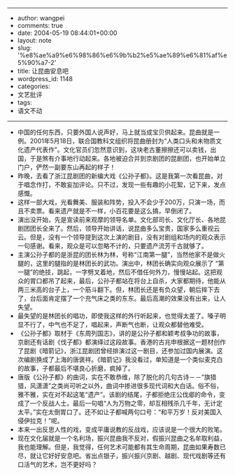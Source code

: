 - --
- author: wangpei
- comments: true
- date: 2004-05-19 08:44:01+00:00
- layout: note
- slug: '%e8%ae%a9%e6%98%86%e6%9b%b2%e5%ae%89%e6%81%af%e5%90%a7-2'
- title: 让昆曲安息吧
- wordpress_id: 1148
- categories:
- 文艺批评
- tags:
- 语文不动
- --
- 中国的任何东西，只要外国人说声好，马上就当成宝贝供起来。昆曲就是一例。2001年5月18日，联合国教科文组织将昆曲册封为“人类口头和未物质文化遗产代表作”。文化官员们忽然意识到，这块老古董擦擦还可以卖钱，出国，于是煞有介事地行动起来。各地被迫合并到京剧团的昆剧团，也开始单立门户，俨然一副要东山再起的样子！
- 昨晚，去看了浙江昆剧团的新编大戏《公孙子都》。这是我第一次看昆曲，对于唱念作打，不敢妄加评论。只不过，发现一些有趣的小花絮，记下来，发点感慨。
- 这样一部大戏，光看舞美、服装和阵势，投入不会少于200万，只演一场，而且不卖票。看来遗产就是不一样，小百花要是这么搞，早倒闭了。
- 演出没开始，先是宣读前来观摩的领导名单。文化部司长、文化厅长、各地昆剧团团长全来了。然后，领导开始讲话，说昆曲多么宝贵，国家多么重视云云。但是，没有一个领导提到这次上演的剧目，没有对剧组和场内的观众表示一句感谢。看来，观众是可以忽略不计的，只要遗产流芳千古就够了。
- 主演公孙子都的是浙昆的团长林为林，号称“江南第一腿”，当然他家不是做火腿的，这里的腿指的是林团长的武功。演出中，林团长确实向观众展示了 “第一腿”的绝技，跳起，一字劈叉着地，然后不借任何外力，慢慢站起。这把观众的胃口都吊了起来，最后，公孙子都站在将台上自杀，大家都期待，他能从两三米高的台子上，一个筋斗翻下。但，林团长还是有负众望，朝后摔下去了，台后面肯定摆了一个充气床之类的东东。最后高潮的效果没有出来，让人失望。
- 最失望的是林团长的唱功，即使我这样的外行听起来，也觉得太差了。嗓子明显不行了，中气也不足了，唱起来，声断气也断，让观众都替他难受。
- 《公孙子都》取材于《东周列国志》，讲的是公孙子都和颖考叔争功的故事，京剧还有话剧《伐子都》都演绎过这段故事。香港的古兆申根据这一题材创作了昆剧《暗箭记》，浙江昆剧团曾经排演过这一剧目，还参加过国内展演。这次编剧换成了上海的唐褒祥。《暗箭记》我没看过，单知道是一个类似麦克白的故事，子都最后不堪良心折磨，疯掉了。
- 唐版《公孙子都》的曲词，实在不敢恭维，除了脱化的几句古诗－－“旗猎猎，风潇潇”之类尚可听之以外，曲词中掺进很多现代词和大白话。俗不俗，雅不雅，实在对不起这笔“遗产”。该剧的结尾，子都拒绝庄公伐郕的命令，变成了一个反战人士。最后一句唱“人为万物之零，却互相残杀几千年，无计定太平。”实在太倒胃口了。还不如让子都喊两句口号：“和平万岁！反对美国入侵伊拉克！”呢。
- 本来一出反思人性的戏，变成平庸说教的反战戏，应该说是一个很大的败笔。
- 现在文化届就是一个名利场，振兴昆曲我不反对，假振兴昆曲之名牟取利益，我也能理解。但是，我觉得，任何艺术可能都有其生命周期，昆曲如果寿数已尽，就让它好好安息吧。省出点银子，振兴振兴京剧、越剧、现代戏剧等还有口活气的艺术，岂不更好吗？
